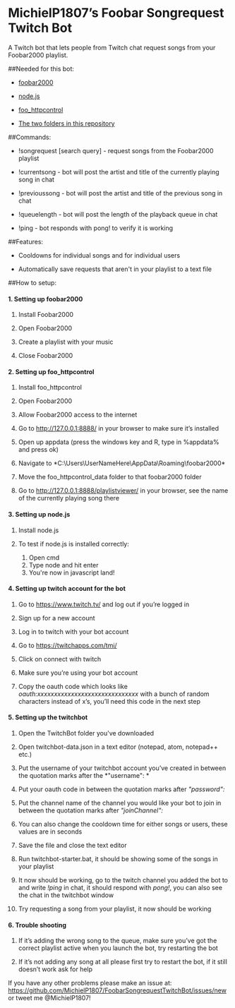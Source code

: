 ﻿# MichielP1807’s Foobar Songrequest Twitch Bot
A Twitch bot that lets people from Twitch chat request songs from your Foobar2000 playlist.

##Needed for this bot:

* [foobar2000](http://www.foobar2000.org/download "Download foobar2000")

* [node.js](https://nodejs.org/ "Download node.js")
  
* [foo_httpcontrol](https://www.dropbox.com/s/uglqfqwbtzl7xio/foobarCon_0.97.28-fc.exe?dl=1 "Download foo_httpcontrol")
  
* [The two folders in this repository](https://github.com/MichielP1807/FoobarSongrequestTwitchBot/archive/master.zip "Download this repository")

##Commands:

* !songrequest [search query] - request songs from the Foobar2000 playlist

* !currentsong - bot will post the artist and title of the currently playing song in chat

* !previoussong - bot will post the artist and title of the previous song in chat

* !queuelength - bot will post the length of the playback queue in chat

* !ping - bot responds with pong! to verify it is working

##Features:

* Cooldowns for individual songs and for individual users

* Automatically save requests that aren't in your playlist to a text file

##How to setup: 

####  1. Setting up foobar2000
  
1.	Install Foobar2000
  
2.	Open Foobar2000
  
3.	Create a playlist with your music
  
4.	Close Foobar2000
  
####  2. Setting up foo_httpcontrol
  
1.	Install foo_httpcontrol
  
2.	Open Foobar2000
  
3.	Allow Foobar2000 access to the internet
  
4.	Go to http://127.0.0.1:8888/ in your browser to make sure it’s installed
  
6.	Open up appdata (press the windows key and R, type in %appdata% and press ok)
  
7.	Navigate to *C:\Users\UserNameHere\AppData\Roaming\foobar2000\*

8.  Move the foo_httpcontrol_data folder to that foobar2000 folder
  
9.	Go to http://127.0.0.1:8888/playlistviewer/ in your browser, see the name of the currently playing song there
  
####  3. Setting up node.js
  
1.	Install node.js
  
2.	To test if node.js is installed correctly:
    1. Open cmd
    2. Type node and hit enter
    3. You're now in javascript land!
  
####  4. Setting up twitch account for the bot
  
1.	Go to https://www.twitch.tv/ and log out if you’re logged in
  
2.	Sign up for a new account
  
3.	Log in to twitch with your bot account
  
4.	Go to https://twitchapps.com/tmi/ 
  
5.	Click on connect with twitch
  
6.	Make sure you’re using your bot account
  
7.	Copy the oauth code which looks like *oauth:xxxxxxxxxxxxxxxxxxxxxxxxxxxxxx* with a bunch of random characters instead of x’s, you’ll need this code in the next step
  
####  5. Setting up the twitchbot
  
1.	Open the TwitchBot folder you've downloaded
  
2.	Open twitchbot-data.json in a text editor (notepad, atom, notepad++ etc.)
  
3.	Put the username of your twitchbot account you’ve created in between the quotation marks after the *"username": *
  
4.	Put your oauth code in between the quotation marks after *"password":*
  
5.	Put the channel name of the channel you would like your bot to join in between the quotation marks after *"joinChannel":*

6.  You can also change the cooldown time for either songs or users, these values are in seconds

7.	Save the file and close the text editor
  
8.	Run twitchbot-starter.bat, it should be showing some of the songs in your playlist
  
9.	It now should be working, go to the twitch channel you added the bot to and write *!ping* in chat, it should respond with *pong!*, you can also see the chat in the twitchbot window

10.  Try requesting a song from your playlist, it now should be working
  
####  6. Trouble shooting
  
1.	If it’s adding the wrong song to the queue, make sure you’ve got the correct playlist active when you launch the bot, try restarting the bot
  
2.	If it’s not adding any song at all please first try to restart the bot, if it still doesn’t work ask for help

If you have any other problems please make an issue at: https://github.com/MichielP1807/FoobarSongrequestTwitchBot/issues/new or tweet me @MichielP1807!
